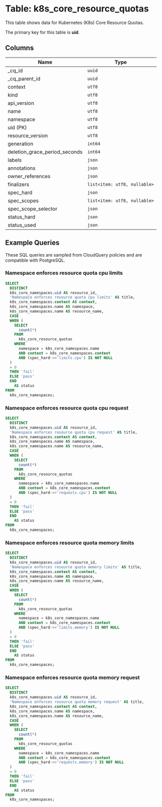 # Table: k8s_core_resource_quotas

This table shows data for Kubernetes (K8s) Core Resource Quotas.

The primary key for this table is **uid**.

## Columns

| Name          | Type          |
| ------------- | ------------- |
|_cq_id|`uuid`|
|_cq_parent_id|`uuid`|
|context|`utf8`|
|kind|`utf8`|
|api_version|`utf8`|
|name|`utf8`|
|namespace|`utf8`|
|uid (PK)|`utf8`|
|resource_version|`utf8`|
|generation|`int64`|
|deletion_grace_period_seconds|`int64`|
|labels|`json`|
|annotations|`json`|
|owner_references|`json`|
|finalizers|`list<item: utf8, nullable>`|
|spec_hard|`json`|
|spec_scopes|`list<item: utf8, nullable>`|
|spec_scope_selector|`json`|
|status_hard|`json`|
|status_used|`json`|

## Example Queries

These SQL queries are sampled from CloudQuery policies and are compatible with PostgreSQL.

### Namespace enforces resource quota cpu limits

```sql
SELECT
  DISTINCT
  k8s_core_namespaces.uid AS resource_id,
  'Namespace enforces resource quota cpu limits' AS title,
  k8s_core_namespaces.context AS context,
  k8s_core_namespaces.name AS namespace,
  k8s_core_namespaces.name AS resource_name,
  CASE
  WHEN (
    SELECT
      count(*)
    FROM
      k8s_core_resource_quotas
    WHERE
      namespace = k8s_core_namespaces.name
      AND context = k8s_core_namespaces.context
      AND (spec_hard->>'limits.cpu') IS NOT NULL
  )
  = 0
  THEN 'fail'
  ELSE 'pass'
  END
    AS status
FROM
  k8s_core_namespaces;
```

### Namespace enforces resource quota cpu request

```sql
SELECT
  DISTINCT
  k8s_core_namespaces.uid AS resource_id,
  'Namespace enforces resource quota cpu request' AS title,
  k8s_core_namespaces.context AS context,
  k8s_core_namespaces.name AS namespace,
  k8s_core_namespaces.name AS resource_name,
  CASE
  WHEN (
    SELECT
      count(*)
    FROM
      k8s_core_resource_quotas
    WHERE
      namespace = k8s_core_namespaces.name
      AND context = k8s_core_namespaces.context
      AND (spec_hard->>'requests.cpu') IS NOT NULL
  )
  = 0
  THEN 'fail'
  ELSE 'pass'
  END
    AS status
FROM
  k8s_core_namespaces;
```

### Namespace enforces resource quota memory limits

```sql
SELECT
  DISTINCT
  k8s_core_namespaces.uid AS resource_id,
  'Namespace enforces resource quota memory limits' AS title,
  k8s_core_namespaces.context AS context,
  k8s_core_namespaces.name AS namespace,
  k8s_core_namespaces.name AS resource_name,
  CASE
  WHEN (
    SELECT
      count(*)
    FROM
      k8s_core_resource_quotas
    WHERE
      namespace = k8s_core_namespaces.name
      AND context = k8s_core_namespaces.context
      AND (spec_hard->>'limits.memory') IS NOT NULL
  )
  = 0
  THEN 'fail'
  ELSE 'pass'
  END
    AS status
FROM
  k8s_core_namespaces;
```

### Namespace enforces resource quota memory request

```sql
SELECT
  DISTINCT
  k8s_core_namespaces.uid AS resource_id,
  'Namespace enforces resource quota memory request' AS title,
  k8s_core_namespaces.context AS context,
  k8s_core_namespaces.name AS namespace,
  k8s_core_namespaces.name AS resource_name,
  CASE
  WHEN (
    SELECT
      count(*)
    FROM
      k8s_core_resource_quotas
    WHERE
      namespace = k8s_core_namespaces.name
      AND context = k8s_core_namespaces.context
      AND (spec_hard->>'requests.memory') IS NOT NULL
  )
  = 0
  THEN 'fail'
  ELSE 'pass'
  END
    AS status
FROM
  k8s_core_namespaces;
```


